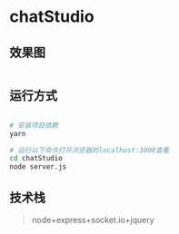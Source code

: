 # chatStudio
## 效果图
![]() 
## 运行方式
```bash

# 安装项目依赖
yarn

# 运行以下命令打开浏览器的localhost:3000查看
cd chatStudio
node server.js
```
## 技术栈
> node+express+socket.io+jquery

